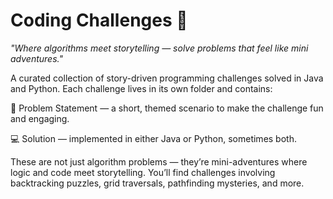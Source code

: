 # Coding Challenges 🧩
<i>"Where algorithms meet storytelling — solve problems that feel like mini adventures."</i>

<div>
  A curated collection of story-driven programming challenges solved in Java and Python.
Each challenge lives in its own folder and contains:

📜 Problem Statement — a short, themed scenario to make the challenge fun and engaging.

💻 Solution — implemented in either Java or Python, sometimes both.

These are not just algorithm problems — they’re mini-adventures where logic and code meet storytelling.
You’ll find challenges involving backtracking puzzles, grid traversals, pathfinding mysteries, and more.
</div>
